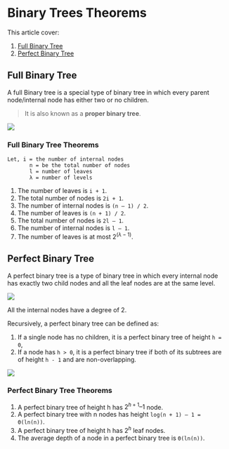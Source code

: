# Binary Trees Theorems

This article cover:
1. [Full Binary Tree](https://www.programiz.com/dsa/full-binary-tree)
2. [Perfect Binary Tree](https://www.programiz.com/dsa/perfect-binary-tree)

## Full Binary Tree

A full Binary tree is a special type of binary tree in which every parent node/internal node has either two or no children.

> It is also known as a **proper binary tree**.

![](./../../assets/img/full-binary-tree_0.webp)

### Full Binary Tree Theorems

```
Let, i = the number of internal nodes
       n = be the total number of nodes
       l = number of leaves
       λ = number of levels
```

1. The number of leaves is `i + 1`.
2. The total number of nodes is `2i + 1`.
3. The number of internal nodes is `(n – 1) / 2`.
4. The number of leaves is `(n + 1) / 2`.
5. The total number of nodes is `2l – 1`.
6. The number of internal nodes is `l – 1`.
7. The number of leaves is at most $2^{(λ - 1)}$.

## Perfect Binary Tree

A perfect binary tree is a type of binary tree in which every internal node has exactly two child nodes and all the leaf nodes are at the same level.

![](./../../assets/img/perfect-binary-tree_0.webp)

All the internal nodes have a degree of 2.

Recursively, a perfect binary tree can be defined as:

1. If a single node has no children, it is a perfect binary tree of height `h = 0`,
2. If a node has `h > 0`, it is a perfect binary tree if both of its subtrees are of height `h - 1` and are non-overlapping.

![](./../../assets/img/perfect-binary-tree-rec.webp)

### Perfect Binary Tree Theorems

1. A perfect binary tree of height h has $2^{h + 1} – 1$ node.
2. A perfect binary tree with n nodes has height `log(n + 1) – 1 = Θ(ln(n))`.
3. A perfect binary tree of height h has $2^h$ leaf nodes.
4. The average depth of a node in a perfect binary tree is `Θ(ln(n))`.
